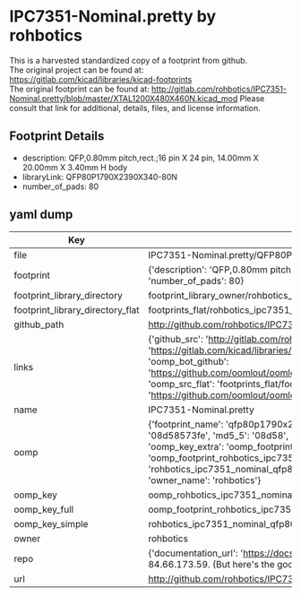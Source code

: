 # IPC7351-Nominal.pretty by rohbotics  
This is a harvested standardized copy of a footprint from github.  
The original project can be found at:  
https://gitlab.com/kicad/libraries/kicad-footprints  
The original footprint can be found at:
http://gitlab.com/rohbotics/IPC7351-Nominal.pretty/blob/master/XTAL1200X480X460N.kicad_mod
Please consult that link for additional, details, files, and license information.  
## Footprint Details
* description: QFP,0.80mm pitch,rect.;16 pin X 24 pin, 14.00mm X 20.00mm X 3.40mm H body  
* libraryLink: QFP80P1790X2390X340-80N  
* number_of_pads: 80  
## yaml dump  
| Key | Value |  
| --- | --- |  
| file | IPC7351-Nominal.pretty/QFP80P1790X2390X340-80N.kicad_mod |  
| footprint | {'description': 'QFP,0.80mm pitch,rect.;16 pin X 24 pin, 14.00mm X 20.00mm X 3.40mm H body', 'libraryLink': 'QFP80P1790X2390X340-80N', 'number_of_pads': 80} |  
| footprint_library_directory | footprint_library_owner/rohbotics_IPC7351-Nominal.pretty |  
| footprint_library_directory_flat | footprints_flat/rohbotics_ipc7351_nominal_qfp80p1790x2390x340_80n/working |  
| github_path | http://github.com/rohbotics/IPC7351-Nominal.pretty/blob/master/QFP80P1790X2390X340-80N.kicad_mod |  
| links | {'github_src': 'http://gitlab.com/rohbotics/IPC7351-Nominal.pretty/blob/master/XTAL1200X480X460N.kicad_mod', 'github_src_repo': 'https://gitlab.com/kicad/libraries/kicad-footprints', 'oomp_bot': 'footprints/rohbotics_ipc7351_nominal_qfp80p1790x2390x340_80n/working', 'oomp_bot_github': 'https://github.com/oomlout/oomlout_oomp_footprint_bot/tree/main/footprints/rohbotics_ipc7351_nominal_qfp80p1790x2390x340_80n/working', 'oomp_src_flat': 'footprints_flat/footprints_flat/rohbotics_ipc7351_nominal_qfp80p1790x2390x340_80n/working', 'oomp_src_flat_github': 'https://github.com/oomlout/oomlout_oomp_footprint_src/tree/main/footprints_flat/rohbotics_ipc7351_nominal_qfp80p1790x2390x340_80n/working'} |  
| name | IPC7351-Nominal.pretty |  
| oomp | {'footprint_name': 'qfp80p1790x2390x340_80n', 'library_name': 'ipc7351_nominal', 'md5': '08d58573fe3a995fc302a754eb5c90a7', 'md5_10': '08d58573fe', 'md5_5': '08d58', 'md5_6': '08d585', 'oomp_key': 'oomp_rohbotics_ipc7351_nominal_qfp80p1790x2390x340_80n', 'oomp_key_extra': 'oomp_footprint_rohbotics_ipc7351_nominal_qfp80p1790x2390x340_80n', 'oomp_key_full': 'oomp_footprint_rohbotics_ipc7351_nominal_qfp80p1790x2390x340_80n_08d585', 'oomp_key_simple': 'rohbotics_ipc7351_nominal_qfp80p1790x2390x340_80n', 'original_filename': 'IPC7351-Nominal.pretty/QFP80P1790X2390X340-80N.kicad_mod', 'owner_name': 'rohbotics'} |  
| oomp_key | oomp_rohbotics_ipc7351_nominal_qfp80p1790x2390x340_80n |  
| oomp_key_full | oomp_footprint_rohbotics_ipc7351_nominal_qfp80p1790x2390x340_80n |  
| oomp_key_simple | rohbotics_ipc7351_nominal_qfp80p1790x2390x340_80n |  
| owner | rohbotics |  
| repo | {'documentation_url': 'https://docs.github.com/rest/overview/resources-in-the-rest-api#rate-limiting', 'message': "API rate limit exceeded for 84.66.173.59. (But here's the good news: Authenticated requests get a higher rate limit. Check out the documentation for more details.)"} |  
| url | http://github.com/rohbotics/IPC7351-Nominal.pretty |  

